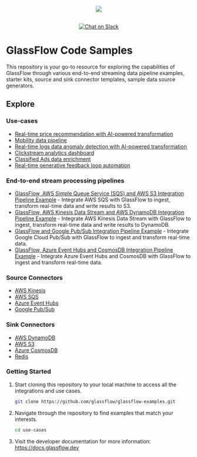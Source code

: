 <div align="center">
  <img src="https://docs.glassflow.dev/~gitbook/image?url=https%3A%2F%2F1082326815-files.gitbook.io%2F%7E%2Ffiles%2Fv0%2Fb%2Fgitbook-x-prod.appspot.com%2Fo%2Forganizations%252FaR82XtsD8fLEkzPmMtb7%252Fsites%252Fsite_8vNM9%252Flogo%252Fft4nLD8mKhRmqTJjDp3i%252Flogo-color.png%3Falt%3Dmedia%26token%3Deb19e3bf-195b-413f-9965-4c76112953a3&width=128&dpr=3&quality=100&sign=10efaa8d&sv=1" /><br /><br />
</div>
<p align="center">
<a href="https://join.slack.com/t/glassflowhub/shared_invite/zt-2g3s6nhci-bb8cXP9g9jAQ942gHP5tqg">
        <img src="https://img.shields.io/badge/slack-join-community?logo=slack&amp;logoColor=white&amp;style=flat"
            alt="Chat on Slack"></a>

# GlassFlow Code Samples

This repository is your go-to resource for exploring the capabilities of GlassFlow through various end-to-end streaming data pipeline examples, starter kits, source and sink connector templates, sample data source generators.

## Explore

### Use-cases

- [Real-time price recommendation with AI-powered transformation](use-cases/predict-car-price/)
- [Mobility data pipeline](use-cases/mobility/)
- [Real-time logs data anomaly detection with AI-powered transformation](use-cases/real-time-data-anomaly-detection/)
- [Clickstream analytics dashboard](use-cases/clickstream-analytics-dashboard/)
- [Classified Ads data enrichment](use-cases/classified-ads-data-enrichment/)
- [Real-time generative feedback loop automation](use-cases/generative-feedback-loop/)

### End-to-end stream processing pipelines

- [GlassFlow, AWS Simple Queue Service (SQS) and AWS S3 Integration Pipeline Example](integrations/aws-sqs-s3/) - Integrate AWS SQS with GlassFlow to ingest, transform real-time data and write results to S3.
- [GlassFlow, AWS Kinesis Data Stream and AWS DynamoDB Integration Pipeline Example](integrations/aws-kinesis-dynamodb/) - Integrate AWS Kinesis Data Stream with GlassFlow to ingest, transform real-time data and write results to DynamoDB.
- [GlassFlow and Google Pub/Sub Integration Pipeline Example](integrations/google-pubsub/) - Integrate Google Cloud Pub/Sub with GlassFlow to ingest and transform real-time data.
- [GlassFlow, Azure Event Hubs and CosmosDB Integration Pipeline Example](integrations/azure-eventhub-cosmosdb/) - Integrate Azure Event Hubs and CosmosDB with GlassFlow to ingest and transform real-time data.

### Source Connectors

- [AWS Kinesis](/connectors/source/aws-kinesis)
- [AWS SQS](/connectors/source/aws-sqs)
- [Azure Event Hubs](/connectors/source/azure-event-hubs)
- [Google Pub/Sub](/tutorials/google-pubsub/pubsub_subscriber.py)

### Sink Connectors

- [AWS DynamoDB](/connectors/sink/aws-dynamodb/)
- [AWS S3](/connectors/sink/aws-s3)
- [Azure CosmosDB](/connectors/sink/azure-cosmosdb)
- [Redis](/connectors/sink/redis)


### Getting Started

1. Start cloning this repository to your local machine to access all the integrations and use cases.
    
    ```bash
    git clone https://github.com/glassflow/glassflow-examples.git
    ```
    
2. Navigate through the repository to find examples that match your interests.
    
    ```bash
    cd use-cases
    ```
3. Visit the developer documentation for more information: https://docs.glassflow.dev
